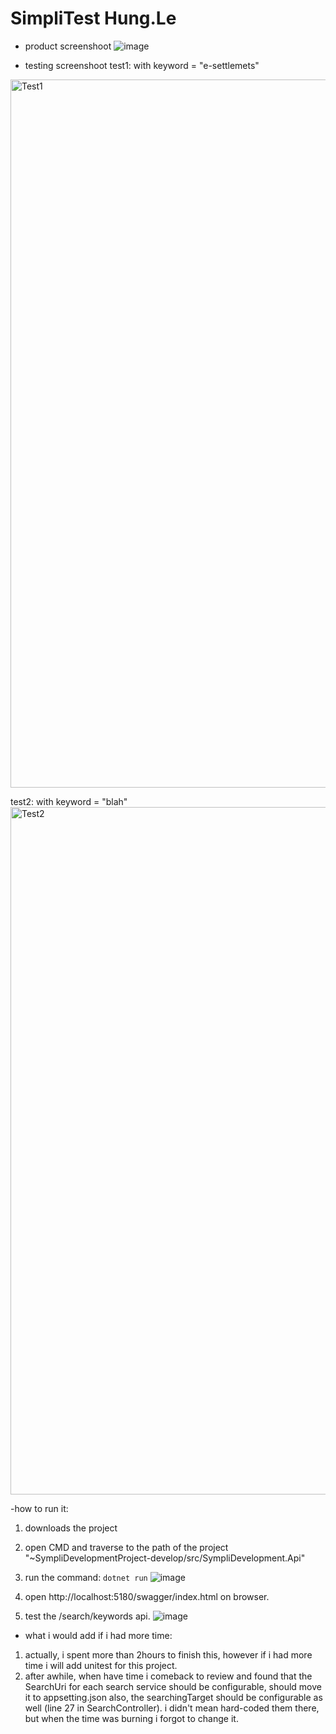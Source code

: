 # SimpliTest Hung.Le

- product screenshoot
![image](https://user-images.githubusercontent.com/20552649/221076106-6ea854f4-e3eb-45f2-a1e7-4150429bf305.png)



- testing screenshoot
test1: with keyword = "e-settlemets"
<img width="1133" alt="Test1" src="https://user-images.githubusercontent.com/20552649/221076278-48695328-4186-4182-acce-7584e4cd645e.PNG">

test2: with keyword = "blah"
<img width="1100" alt="Test2" src="https://user-images.githubusercontent.com/20552649/221076428-64a54b61-ac7f-4e97-99a1-0a2d11aea1e2.PNG">



-how to run it:
1. downloads the project
2. open CMD and traverse to the path of the project "~SympliDevelopmentProject-develop/src/SympliDevelopment.Api"
3. run the command: ```dotnet run```
![image](https://user-images.githubusercontent.com/20552649/221077113-029a4fd4-cc44-48c9-8a7e-2eec35c8f389.png)

4. open http://localhost:5180/swagger/index.html on browser.
5. test the /search/keywords api.
![image](https://user-images.githubusercontent.com/20552649/221077205-7d5257bf-2b48-4124-b08a-cc6ee9a9a805.png)


- what i would add if i had more time:
1. actually, i spent more than 2hours to finish this, however if i had more time i will add unitest for this project.
2. after awhile, when have time i comeback to review and found that the SearchUri for each search service should be configurable, should move it to appsetting.json
also, the searchingTarget should be configurable as well (line 27 in SearchController). i didn't mean hard-coded them there, but when the time was burning i forgot to change it.
